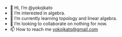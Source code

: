 - 👋 Hi, I’m @yokojkato
- 👀 I’m interested in algebra.
- 🌱 I’m currently learning topology and linear algebra.
- 💞️ I’m looking to collaborate on nothing for now.
- 📫 How to reach me yokojkato@gmail.com

<!---
yokojkato/yokojkato is a ✨ special ✨ repository because its `README.md` (this file) appears on your GitHub profile.
You can click the Preview link to take a look at your changes.
--->
